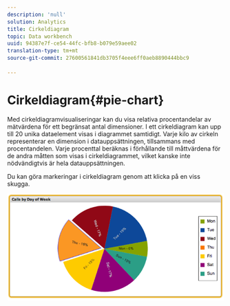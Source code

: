 ```yaml
---
description: 'null'
solution: Analytics
title: Cirkeldiagram
topic: Data workbench
uuid: 94387e7f-ce54-44fc-bfb8-b079e59aee02
translation-type: tm+mt
source-git-commit: 27600561841db3705f4eee6ff0aeb8890444bbc9

---
```



# Cirkeldiagram{#pie-chart}

Med cirkeldiagramvisualiseringar kan du visa relativa procentandelar av mätvärdena för ett begränsat antal dimensioner. I ett cirkeldiagram kan upp till 20 unika dataelement visas i diagrammet samtidigt. Varje kilo av cirkeln representerar en dimension i datauppsättningen, tillsammans med procentandelen. Varje procenttal beräknas i förhållande till måttvärdena för de andra måtten som visas i cirkeldiagrammet, vilket kanske inte nödvändigtvis är hela datauppsättningen.

Du kan göra markeringar i cirkeldiagram genom att klicka på en viss skugga.

![](assets/pie_chart.png)
